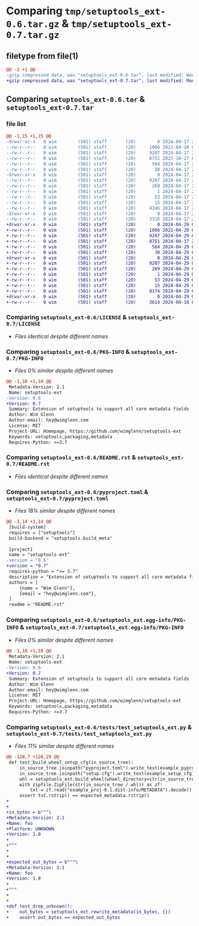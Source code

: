 # Comparing `tmp/setuptools_ext-0.6.tar.gz` & `tmp/setuptools_ext-0.7.tar.gz`

## filetype from file(1)

```diff
@@ -1 +1 @@
-gzip compressed data, was "setuptools_ext-0.6.tar", last modified: Wed Apr 17 22:01:50 2024, max compression
+gzip compressed data, was "setuptools_ext-0.7.tar", last modified: Mon Apr 29 02:03:21 2024, max compression
```

## Comparing `setuptools_ext-0.6.tar` & `setuptools_ext-0.7.tar`

### file list

```diff
@@ -1,15 +1,15 @@
-drwxr-xr-x   0 wim        (501) staff       (20)        0 2024-04-17 22:01:50.788884 setuptools_ext-0.6/
--rw-r--r--   0 wim        (501) staff       (20)     1066 2022-04-20 07:49:46.000000 setuptools_ext-0.6/LICENSE
--rw-r--r--   0 wim        (501) staff       (20)     9207 2024-04-17 22:01:50.788585 setuptools_ext-0.6/PKG-INFO
--rw-r--r--   0 wim        (501) staff       (20)     8751 2022-10-27 07:06:15.000000 setuptools_ext-0.6/README.rst
--rw-r--r--   0 wim        (501) staff       (20)      564 2024-04-17 22:01:11.000000 setuptools_ext-0.6/pyproject.toml
--rw-r--r--   0 wim        (501) staff       (20)       38 2024-04-17 22:01:50.789125 setuptools_ext-0.6/setup.cfg
-drwxr-xr-x   0 wim        (501) staff       (20)        0 2024-04-17 22:01:50.788323 setuptools_ext-0.6/setuptools_ext.egg-info/
--rw-r--r--   0 wim        (501) staff       (20)     9207 2024-04-17 22:01:50.000000 setuptools_ext-0.6/setuptools_ext.egg-info/PKG-INFO
--rw-r--r--   0 wim        (501) staff       (20)      269 2024-04-17 22:01:50.000000 setuptools_ext-0.6/setuptools_ext.egg-info/SOURCES.txt
--rw-r--r--   0 wim        (501) staff       (20)        1 2024-04-17 22:01:50.000000 setuptools_ext-0.6/setuptools_ext.egg-info/dependency_links.txt
--rw-r--r--   0 wim        (501) staff       (20)       53 2024-04-17 22:01:50.000000 setuptools_ext-0.6/setuptools_ext.egg-info/requires.txt
--rw-r--r--   0 wim        (501) staff       (20)       15 2024-04-17 22:01:50.000000 setuptools_ext-0.6/setuptools_ext.egg-info/top_level.txt
--rw-r--r--   0 wim        (501) staff       (20)     4246 2024-04-17 22:01:11.000000 setuptools_ext-0.6/setuptools_ext.py
-drwxr-xr-x   0 wim        (501) staff       (20)        0 2024-04-17 22:01:50.787951 setuptools_ext-0.6/tests/
--rw-r--r--   0 wim        (501) staff       (20)     3316 2024-04-17 22:01:11.000000 setuptools_ext-0.6/tests/test_setuptools_ext.py
+drwxr-xr-x   0 wim        (501) staff       (20)        0 2024-04-29 02:03:21.251917 setuptools_ext-0.7/
+-rw-r--r--   0 wim        (501) staff       (20)     1066 2022-04-20 07:49:46.000000 setuptools_ext-0.7/LICENSE
+-rw-r--r--   0 wim        (501) staff       (20)     9207 2024-04-29 02:03:21.251639 setuptools_ext-0.7/PKG-INFO
+-rw-r--r--   0 wim        (501) staff       (20)     8751 2024-04-17 23:32:21.000000 setuptools_ext-0.7/README.rst
+-rw-r--r--   0 wim        (501) staff       (20)      564 2024-04-29 02:03:12.000000 setuptools_ext-0.7/pyproject.toml
+-rw-r--r--   0 wim        (501) staff       (20)       38 2024-04-29 02:03:21.251967 setuptools_ext-0.7/setup.cfg
+drwxr-xr-x   0 wim        (501) staff       (20)        0 2024-04-29 02:03:21.251356 setuptools_ext-0.7/setuptools_ext.egg-info/
+-rw-r--r--   0 wim        (501) staff       (20)     9207 2024-04-29 02:03:21.000000 setuptools_ext-0.7/setuptools_ext.egg-info/PKG-INFO
+-rw-r--r--   0 wim        (501) staff       (20)      269 2024-04-29 02:03:21.000000 setuptools_ext-0.7/setuptools_ext.egg-info/SOURCES.txt
+-rw-r--r--   0 wim        (501) staff       (20)        1 2024-04-29 02:03:21.000000 setuptools_ext-0.7/setuptools_ext.egg-info/dependency_links.txt
+-rw-r--r--   0 wim        (501) staff       (20)       53 2024-04-29 02:03:21.000000 setuptools_ext-0.7/setuptools_ext.egg-info/requires.txt
+-rw-r--r--   0 wim        (501) staff       (20)       15 2024-04-29 02:03:21.000000 setuptools_ext-0.7/setuptools_ext.egg-info/top_level.txt
+-rw-r--r--   0 wim        (501) staff       (20)     8174 2024-04-29 02:03:12.000000 setuptools_ext-0.7/setuptools_ext.py
+drwxr-xr-x   0 wim        (501) staff       (20)        0 2024-04-29 02:03:21.250992 setuptools_ext-0.7/tests/
+-rw-r--r--   0 wim        (501) staff       (20)     3614 2024-04-18 05:48:36.000000 setuptools_ext-0.7/tests/test_setuptools_ext.py
```

### Comparing `setuptools_ext-0.6/LICENSE` & `setuptools_ext-0.7/LICENSE`

 * *Files identical despite different names*

### Comparing `setuptools_ext-0.6/PKG-INFO` & `setuptools_ext-0.7/PKG-INFO`

 * *Files 0% similar despite different names*

```diff
@@ -1,10 +1,10 @@
 Metadata-Version: 2.1
 Name: setuptools-ext
-Version: 0.6
+Version: 0.7
 Summary: Extension of setuptools to support all core metadata fields
 Author: Wim Glenn
 Author-email: hey@wimglenn.com
 License: MIT
 Project-URL: Homepage, https://github.com/wimglenn/setuptools-ext
 Keywords: setuptools,packaging,metadata
 Requires-Python: >=3.7
```

### Comparing `setuptools_ext-0.6/README.rst` & `setuptools_ext-0.7/README.rst`

 * *Files identical despite different names*

### Comparing `setuptools_ext-0.6/pyproject.toml` & `setuptools_ext-0.7/pyproject.toml`

 * *Files 18% similar despite different names*

```diff
@@ -1,14 +1,14 @@
 [build-system]
 requires = ["setuptools"]
 build-backend = "setuptools.build_meta"
 
 [project]
 name = "setuptools-ext"
-version = "0.6"
+version = "0.7"
 requires-python = ">= 3.7"
 description = "Extension of setuptools to support all core metadata fields"
 authors = [
     {name = "Wim Glenn"},
     {email = "hey@wimglenn.com"},
 ]
 readme = "README.rst"
```

### Comparing `setuptools_ext-0.6/setuptools_ext.egg-info/PKG-INFO` & `setuptools_ext-0.7/setuptools_ext.egg-info/PKG-INFO`

 * *Files 0% similar despite different names*

```diff
@@ -1,10 +1,10 @@
 Metadata-Version: 2.1
 Name: setuptools-ext
-Version: 0.6
+Version: 0.7
 Summary: Extension of setuptools to support all core metadata fields
 Author: Wim Glenn
 Author-email: hey@wimglenn.com
 License: MIT
 Project-URL: Homepage, https://github.com/wimglenn/setuptools-ext
 Keywords: setuptools,packaging,metadata
 Requires-Python: >=3.7
```

### Comparing `setuptools_ext-0.6/tests/test_setuptools_ext.py` & `setuptools_ext-0.7/tests/test_setuptools_ext.py`

 * *Files 11% similar despite different names*

```diff
@@ -128,7 +128,29 @@
 def test_build_wheel_setup_cfg(in_source_tree):
     in_source_tree.joinpath("pyproject.toml").write_text(example_pyproject_minimal)
     in_source_tree.joinpath("setup.cfg").write_text(example_setup_cfg)
     whl = setuptools_ext.build_wheel(wheel_directory=str(in_source_tree))
     with zipfile.ZipFile(str(in_source_tree / whl)) as zf:
         txt = zf.read("example_proj-0.1.dist-info/METADATA").decode()
     assert txt.rstrip() == expected_metadata.rstrip()
+
+
+in_bytes = b"""\
+Metadata-Version: 2.1
+Name: foo
+Platform: UNKNOWN
+Version: 1.0
+
+"""
+
+
+expected_out_bytes = b"""\
+Metadata-Version: 2.1
+Name: foo
+Version: 1.0
+
+"""
+
+
+def test_drop_unknown():
+    out_bytes = setuptools_ext.rewrite_metadata(in_bytes, {})
+    assert out_bytes == expected_out_bytes
```


